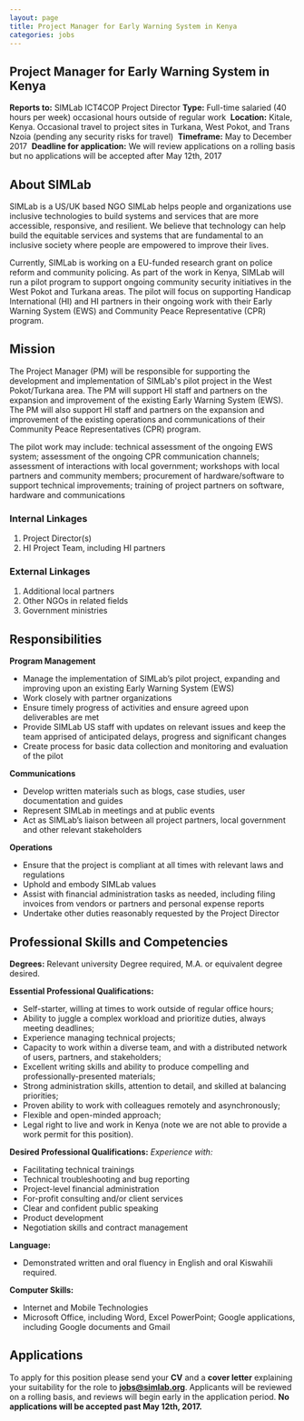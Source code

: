 ```yaml
---
layout: page
title: Project Manager for Early Warning System in Kenya
categories: jobs
---
```

## Project Manager for Early Warning System in Kenya
**Reports to:** SIMLab ICT4COP Project Director
**Type:** Full-time salaried (40 hours per week) occasional hours outside of regular work 
**Location:** Kitale, Kenya. Occasional travel to project sites in Turkana, West Pokot, and Trans Nzoia (pending any security risks for travel) 
**Timeframe:** May to December 2017 
**Deadline for application:** We will review applications on a rolling basis but no applications will be accepted after May 12th, 2017

## About SIMLab
SIMLab is a US/UK based NGO SIMLab helps people and organizations use inclusive technologies to build systems and services that are more accessible, responsive, and resilient. We believe that technology can help build the equitable services and systems that are fundamental to an inclusive society where people are empowered to improve their lives.

Currently, SIMLab is working on a EU-funded research grant on police reform and community policing. As part of the work in Kenya, SIMLab will run a pilot program to support ongoing community security initiatives in the West Pokot and Turkana areas. The pilot will focus on supporting Handicap International (HI) and HI partners in their ongoing work with their Early Warning System (EWS) and Community Peace Representative (CPR) program.

## Mission
The Project Manager (PM) will be responsible for supporting the development and implementation of SIMLab's pilot project in the West Pokot/Turkana area. The PM will support HI staff and partners on the expansion and improvement of the existing Early Warning System (EWS). The PM will also support HI staff and partners on the expansion and improvement of the existing operations and communications of their Community Peace Representatives (CPR) program.

The pilot work may include: technical assessment of the ongoing EWS system; assessment of the ongoing CPR communication channels; assessment of interactions with local government; workshops with local partners and community members; procurement of hardware/software to support technical improvements; training of project partners on software, hardware and communications

### Internal Linkages
1. Project Director(s)
2. HI Project Team, including HI partners

### External Linkages
1. Additional local partners
2. Other NGOs in related fields
3. Government ministries

## Responsibilities
**Program Management**
* Manage the implementation of SIMLab’s pilot project, expanding and improving upon an existing Early Warning System (EWS)
* Work closely with partner organizations
* Ensure timely progress of activities and ensure agreed upon deliverables are met
* Provide SIMLab US staff with updates on relevant issues and keep the team apprised of anticipated delays, progress and significant changes
* Create process for basic data collection and monitoring and evaluation of the pilot

**Communications**
* Develop written materials such as blogs, case studies, user documentation and guides
* Represent SIMLab in meetings and at public events
* Act as SIMLab’s liaison between all project partners, local government and other relevant stakeholders

**Operations**
* Ensure that the project is compliant at all times with relevant laws and regulations
* Uphold and embody SIMLab values
* Assist with financial administration tasks as needed, including filing invoices from vendors or partners and personal expense reports
* Undertake other duties reasonably requested by the Project Director

## Professional Skills and Competencies

**Degrees:** Relevant university Degree required, M.A. or equivalent degree desired.  

**Essential Professional Qualifications:**
* Self-starter, willing at times to work outside of regular office hours;
* Ability to juggle a complex workload and prioritize duties, always meeting deadlines;
* Experience managing technical projects;
* Capacity to work within a diverse team, and with a distributed network of users, partners, and stakeholders;
* Excellent writing skills and ability to produce compelling and professionally-presented materials;
* Strong administration skills, attention to detail, and skilled at balancing priorities;
* Proven ability to work with colleagues remotely and asynchronously;
* Flexible and open-minded approach;
* Legal right to live and work in Kenya (note we are not able to provide a work permit for this position).

**Desired Professional Qualifications:**
*Experience with:*
* Facilitating technical trainings
* Technical troubleshooting and bug reporting
* Project-level financial administration
* For-profit consulting and/or client services
* Clear and confident public speaking
* Product development
* Negotiation skills and contract management

**Language:**
* Demonstrated written and oral fluency in English and oral Kiswahili required.

**Computer Skills:**
* Internet and Mobile Technologies
* Microsoft Office, including Word, Excel PowerPoint; Google applications, including Google documents and Gmail

## Applications
To apply for this position please send your **CV** and a **cover letter** explaining your suitability for the role to **jobs@simlab.org**.  Applicants will be reviewed on a rolling basis, and reviews will begin early in the application period. **No applications will be accepted past May 12th, 2017.**
